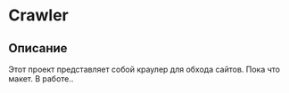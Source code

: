 # Crawler
## Описание
Этот проект представляет собой краулер для обхода сайтов. Пока что макет. В работе..


